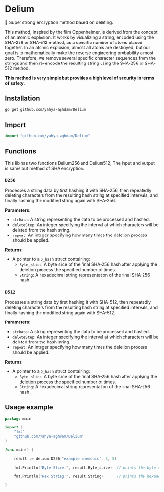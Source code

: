 # Delium

🔑 Super strong encryption method based on deleting.

This method, inspired by the film Oppenheimer, is derived from the concept of an atomic explosion. It works by visualizing a string, encoded using the SHA-256 or SHA-512 method, as a specific number of atoms placed together. In an atomic explosion, almost all atoms are destroyed, but our goal is to mathematically make the reverse engineering probability almost zero. Therefore, we remove several specific character sequences from the strings and then re-encode the resulting string using the SHA-256 or SHA-512 method.

**This method is very simple but provides a high level of security in terms of safety.**

## Installation

```bash
go get github.com/yahya-aghdam/Delium
```

## Import

```go
import "github.com/yahya-aghdam/Delium"
```

## Functions

This lib has two functions Delium256 and Delium512, The input and output is same but method of SHA encryption.

### `D256`

Processes a string data by first hashing it with SHA-256, then repeatedly deleting characters from the resulting hash string at specified intervals, and finally hashing the modified string again with SHA-256.

**Parameters:**

- `strData`: A string representing the data to be processed and hashed.
- `deleteStep`: An integer specifying the interval at which characters will be deleted from the hash string.
- `repeat`: An integer specifying how many times the deletion process should be applied.

**Returns:**

- A pointer to a `D_hash` struct containing:
  - `Byte_slice`: A byte slice of the final SHA-256 hash after applying the deletion process the specified number of times.
  - `String`: A hexadecimal string representation of the final SHA-256 hash.

### `D512`

Processes a string data by first hashing it with SHA-512, then repeatedly deleting characters from the resulting hash string at specified intervals, and finally hashing the modified string again with SHA-512.

**Parameters:**

- `strData`: A string representing the data to be processed and hashed.
- `deleteStep`: An integer specifying the interval at which characters will be deleted from the hash string.
- `repeat`: An integer specifying how many times the deletion process should be applied.

**Returns:**

- A pointer to a `D_hash` struct containing:
  - `Byte_slice`: A byte slice of the final SHA-256 hash after applying the deletion process the specified number of times.
  - `String`: A hexadecimal string representation of the final SHA-256 hash.

## Usage example
```go
package main

import (
    "fmt"
    "github.com/yahya-aghdam/Delium"
)

func main() {

    result := delium.D256("example mnemonic", 3, 5)

    fmt.Println("Byte Slice:", result.Byte_slice)  // prints the byte slice of the final hash

    fmt.Println("Hex String:", result.String)      // prints the hexadecimal string of the final hash

}
```